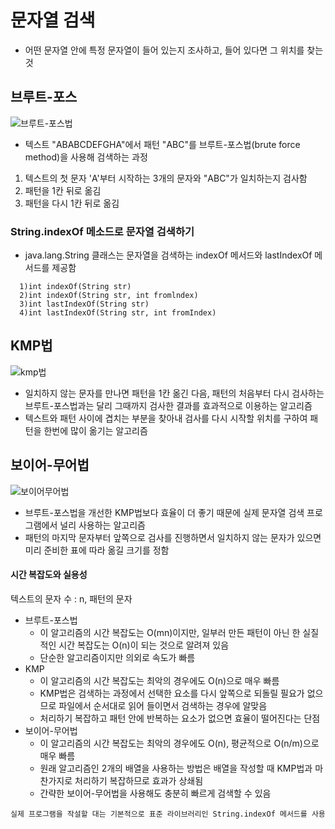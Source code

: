 # 문자열 검색
- 어떤 문자열 안에 특정 문자열이 들어 있는지 조사하고, 들어 있다면 그 위치를 찾는 것


## 브루트-포스
![브루트-포스법](https://github.com/mkyoung24/Algorithm/assets/103173521/0410184c-5886-4873-b28a-990f314fac74)
- 텍스트 "ABABCDEFGHA"에서 패턴 "ABC"를 브루트-포스법(brute force method)을 사용해 검색하는 과정
1. 텍스트의 첫 문자 'A'부터 시작하는 3개의 문자와 "ABC"가 일치하는지 검사함
2. 패턴을 1칸 뒤로 옮김
3. 패턴을 다시 1칸 뒤로 옮김


### String.indexOf 메소드로 문자열 검색하기
- java.lang.String 클래스는 문자열을 검색하는 indexOf 메서드와 lastIndexOf 메서드를 제공함
```
  1)int indexOf(String str)
  2)int indexOf(String str, int fromlndex)
  3)int lastIndexOf(String str)
  4)int lastIndexOf(String str, int fromIndex)
```


## KMP법
![kmp법](https://github.com/mkyoung24/Algorithm/assets/103173521/d9de9134-d431-44eb-976c-afb3af8af9c4)
- 일치하지 않는 문자를 만나면 패턴을 1칸 옮긴 다음, 패턴의 처음부터 다시 검사하는 브루트-포스법과는 달리 그때까지 검사한 결과를 효과적으로 이용하는 알고리즘
- 텍스트와 패턴 사이에 겹치는 부분을 찾아내 검사를 다시 시작할 위치를 구하여 패턴을 한번에 많이 옮기는 알고리즘


## 보이어-무어법
![보이어무어법](https://github.com/mkyoung24/Algorithm/assets/103173521/a5a02259-ddee-41c7-acbd-2abcf01021d6)
- 브루트-포스법을 개선한 KMP법보다 효율이 더 좋기 때문에 실제 문자열 검색 프로그램에서 널리 사용하는 알고리즘
- 패턴의 마지막 문자부터 앞쪽으로 검사를 진행하면서 일치하지 않는 문자가 있으면 미리 준비한 표에 따라 옮길 크기를 정함


#### 시간 복잡도와 실용성
텍스트의 문자 수 : n, 패턴의 문자 
* 브루트-포스법
  * 이 알고리즘의 시간 복잡도는 O(mn)이지만, 일부러 만든 패턴이 아닌 한 실질적인 시간 복잡도는 O(n)이 되는 것으로 알려져 있음
  * 단순한 알고리즘이지만 의외로 속도가 빠름
* KMP
  * 이 알고리즘의 시간 복잡도는 최악의 경우에도 O(n)으로 매우 빠름
  * KMP법은 검색하는 과정에서 선택한 요소를 다시 앞쪽으로 되돌릴 필요가 없으므로 파일에서 순서대로 읽어 들이면서 검색하는 경우에 알맞음
  * 처리하기 복잡하고 패턴 안에 반복하는 요소가 없으면 효율이 떨어진다는 단점
* 보이어-무어법
  * 이 알고리즘의 시간 복잡도는 최악의 경우에도 O(n), 평균적으로 O(n/m)으로 매우 빠름
  * 원래 알고리즘인 2개의 배열을 사용하는 방법은 배열을 작성할 때 KMP법과 마찬가지로 처리하기 복잡하므로 효과가 상쇄됨
  * 간략한 보이어-무어법을 사용해도 충분히 빠르게 검색할 수 있음
 

`실제 프로그램을 작설할 대는 기본적으로 표준 라이브러리인 String.indexOf 메서드를 사용`

   

